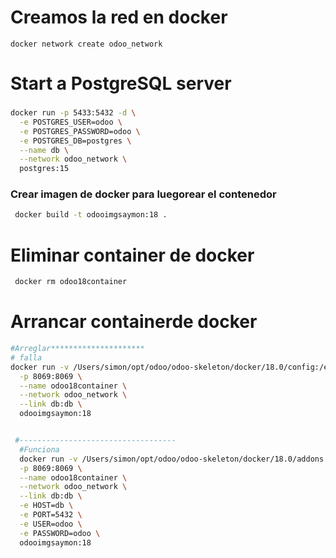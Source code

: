  # Creamos la red en docker
 ```
 docker network create odoo_network
 ```
 
 # Start a PostgreSQL server
###
```bash
docker run -p 5433:5432 -d \
  -e POSTGRES_USER=odoo \
  -e POSTGRES_PASSWORD=odoo \
  -e POSTGRES_DB=postgres \
  --name db \
  --network odoo_network \
  postgres:15
```  

### Crear imagen de docker para luegorear el contenedor

```bash
 docker build -t odooimgsaymon:18 .
```

 # Eliminar container de docker
 ```bash
  docker rm odoo18container 
  ```

 # Arrancar containerde docker
```bash
#Arreglar*********************
# falla
docker run -v /Users/simon/opt/odoo/odoo-skeleton/docker/18.0/config:/etc/odoo \
  -p 8069:8069 \
  --name odoo18container \
  --network odoo_network \
  --link db:db \
  odooimgsaymon:18


 #----------------------------------- 
  #Funciona
  docker run -v /Users/simon/opt/odoo/odoo-skeleton/docker/18.0/addons:/mnt/extra-addons \
  -p 8069:8069 \
  --name odoo18container \
  --network odoo_network \
  --link db:db \
  -e HOST=db \
  -e PORT=5432 \
  -e USER=odoo \
  -e PASSWORD=odoo \
  odooimgsaymon:18

```
